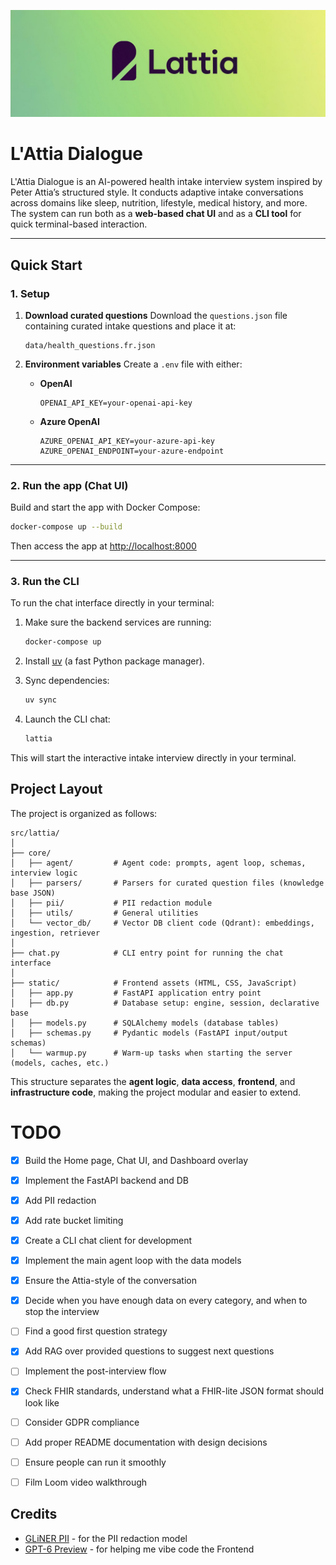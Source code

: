 ![L'Attia Dialogue banner](assets/lattia_banner.jpg)

# L'Attia Dialogue

L'Attia Dialogue is an AI-powered health intake interview system inspired by Peter Attia’s structured style.
It conducts adaptive intake conversations across domains like sleep, nutrition, lifestyle, medical history, and more.
The system can run both as a **web-based chat UI** and as a **CLI tool** for quick terminal-based interaction.

---

## Quick Start

### 1. Setup

1. **Download curated questions**
   Download the `questions.json` file containing curated intake questions and place it at:

   ```
   data/health_questions.fr.json
   ```

2. **Environment variables**
   Create a `.env` file with either:

   * **OpenAI**

     ```
     OPENAI_API_KEY=your-openai-api-key
     ```

   * **Azure OpenAI**

     ```
     AZURE_OPENAI_API_KEY=your-azure-api-key
     AZURE_OPENAI_ENDPOINT=your-azure-endpoint
     ```

---

### 2. Run the app (Chat UI)

Build and start the app with Docker Compose:

```bash
docker-compose up --build
```

Then access the app at [http://localhost:8000](http://localhost:8000)

---

### 3. Run the CLI

To run the chat interface directly in your terminal:

1. Make sure the backend services are running:

   ```bash
   docker-compose up
   ```

2. Install [uv](https://github.com/astral-sh/uv) (a fast Python package manager).

3. Sync dependencies:

   ```bash
   uv sync
   ```

4. Launch the CLI chat:

   ```bash
   lattia
   ```

This will start the interactive intake interview directly in your terminal.

## Project Layout

The project is organized as follows:

```
src/lattia/
│
├── core/
│   ├── agent/         # Agent code: prompts, agent loop, schemas, interview logic
│   ├── parsers/       # Parsers for curated question files (knowledge base JSON)
│   ├── pii/           # PII redaction module
│   ├── utils/         # General utilities
│   └── vector_db/     # Vector DB client code (Qdrant): embeddings, ingestion, retriever
│
├── chat.py            # CLI entry point for running the chat interface
│
├── static/            # Frontend assets (HTML, CSS, JavaScript)
│   ├── app.py         # FastAPI application entry point
│   ├── db.py          # Database setup: engine, session, declarative base
│   ├── models.py      # SQLAlchemy models (database tables)
│   ├── schemas.py     # Pydantic models (FastAPI input/output schemas)
│   └── warmup.py      # Warm-up tasks when starting the server (models, caches, etc.)
```

This structure separates the **agent logic**, **data access**, **frontend**, and **infrastructure code**, making the project modular and easier to extend.


# TODO
- [x] Build the Home page, Chat UI, and Dashboard overlay
- [x] Implement the FastAPI backend and DB
- [x] Add PII redaction
- [x] Add rate bucket limiting
- [x] Create a CLI chat client for development
- [x] Implement the main agent loop with the data models
- [x] Ensure the Attia-style of the conversation
- [x] Decide when you have enough data on every category, and when to stop the interview
- [ ] Find a good first question strategy
- [x] Add RAG over provided questions to suggest next questions
- [ ] Implement the post-interview flow
- [x] Check FHIR standards, understand what a FHIR-lite JSON format should look like
- [ ] Consider GDPR compliance
- [ ] Add proper README documentation with design decisions
- [ ] Ensure people can run it smoothly
- [ ] Film Loom video walkthrough


## Credits
- [GLiNER PII](https://huggingface.co/urchade/gliner_multi_pii-v1) - for the PII redaction model
- [GPT-6 Preview](https://www.youtube.com/watch?v=xvFZjo5PgG0) - for helping me vibe code the Frontend
